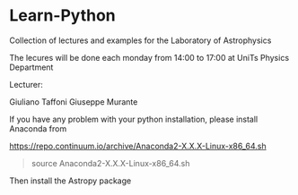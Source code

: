 # Learn-Python
Collection of lectures and examples for the  Laboratory of Astrophysics

The lecures will be done each monday from 14:00 to 17:00 at UniTs Physics Department

Lecturer:


Giuliano Taffoni
Giuseppe Murante


If you have any problem with your python installation, please install Anaconda from

https://repo.continuum.io/archive/Anaconda2-X.X.X-Linux-x86_64.sh

> source Anaconda2-X.X.X-Linux-x86_64.sh

Then install the Astropy package






